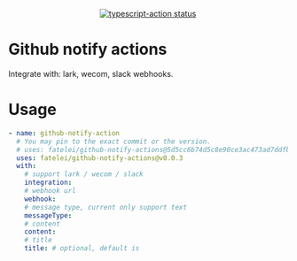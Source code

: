 <p align="center">
  <a href="https://github.com/fatelei/github-notify-actions/actions"><img alt="typescript-action status" src="https://github.com/fatelei/github-notify-actions/workflows/build-test/badge.svg"></a>
</p>

# Github notify actions

Integrate with: lark, wecom, slack webhooks.

# Usage

```yaml
- name: github-notify-action
  # You may pin to the exact commit or the version.
  # uses: fatelei/github-notify-actions@5d5cc6b74d5c8e90ce3ac473ad7ddfb2fee5b350
  uses: fatelei/github-notify-actions@v0.0.3
  with:
    # support lark / wecom / slack
    integration: 
    # webhook url
    webhook: 
    # message type, current only support text
    messageType: 
    # content
    content: 
    # title
    title: # optional, default is 
```
